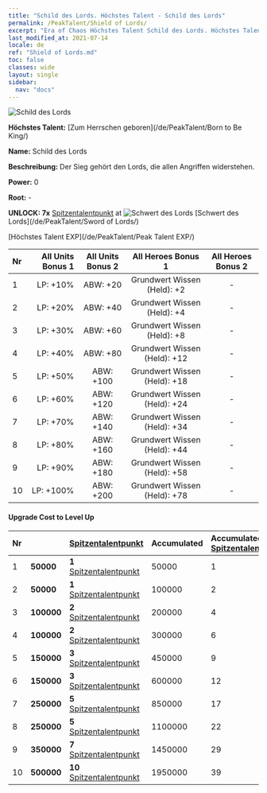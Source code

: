 ```yaml
---
title: "Schild des Lords. Höchstes Talent - Schild des Lords"
permalink: /PeakTalent/Shield of Lords/
excerpt: "Era of Chaos Höchstes Talent Schild des Lords. Höchstes Talent Schild des Lords. Schild des Lords"
last_modified_at: 2021-07-14
locale: de
ref: "Shield of Lords.md"
toc: false
classes: wide
layout: single
sidebar:
  nav: "docs"
---
```


  ![Schild des Lords](/images/pt/talent_4302.png)

  **Höchstes Talent:** [Zum Herrschen geboren](/de/PeakTalent/Born to Be King/)

  **Name:** Schild des Lords

  **Beschreibung:** Der Sieg gehört den Lords, die allen Angriffen widerstehen.

  **Power:** 0

  **Root:** -

  **UNLOCK: 7x** [Spitzentalentpunkt](/ItemsDE/con_934/) at ![Schwert des Lords](/images/pt/talent_4301.png) [Schwert des Lords](/de/PeakTalent/Sword of Lords/)

  [Höchstes Talent EXP](/de/PeakTalent/Peak Talent EXP/)

  | Nr | All Units Bonus 1 | All Units Bonus 2 | All Heroes Bonus 1 | All Heroes Bonus 2 |
  |:---|--------------:|:-------------:|:-------------:|:-------------:|
  | 1 | LP: +10% | ABW: +20 | Grundwert Wissen (Held): +2 | - |
  | 2 | LP: +20% | ABW: +40 | Grundwert Wissen (Held): +4 | - |
  | 3 | LP: +30% | ABW: +60 | Grundwert Wissen (Held): +8 | - |
  | 4 | LP: +40% | ABW: +80 | Grundwert Wissen (Held): +12 | - |
  | 5 | LP: +50% | ABW: +100 | Grundwert Wissen (Held): +18 | - |
  | 6 | LP: +60% | ABW: +120 | Grundwert Wissen (Held): +24 | - |
  | 7 | LP: +70% | ABW: +140 | Grundwert Wissen (Held): +34 | - |
  | 8 | LP: +80% | ABW: +160 | Grundwert Wissen (Held): +44 | - |
  | 9 | LP: +90% | ABW: +180 | Grundwert Wissen (Held): +58 | - |
  | 10 | LP: +100% | ABW: +200 | Grundwert Wissen (Held): +78 | - |


#### Upgrade Cost to Level Up

  | Nr | <i class="fas fa-coins"/> | [Spitzentalentpunkt](/ItemsDE/con_934/) | Accumulated <i class="fas fa-coins"/> | Accumulated [Spitzentalentpunkt](/ItemsDE/con_934/) |
  |:---|:--------------|:-------------|:-------------|:-------------|
  | 1 | **50000** | **1** [Spitzentalentpunkt](/ItemsDE/con_934/) | 50000 | 1 |
  | 2 | **50000** | **1** [Spitzentalentpunkt](/ItemsDE/con_934/) | 100000 | 2 |
  | 3 | **100000** | **2** [Spitzentalentpunkt](/ItemsDE/con_934/) | 200000 | 4 |
  | 4 | **100000** | **2** [Spitzentalentpunkt](/ItemsDE/con_934/) | 300000 | 6 |
  | 5 | **150000** | **3** [Spitzentalentpunkt](/ItemsDE/con_934/) | 450000 | 9 |
  | 6 | **150000** | **3** [Spitzentalentpunkt](/ItemsDE/con_934/) | 600000 | 12 |
  | 7 | **250000** | **5** [Spitzentalentpunkt](/ItemsDE/con_934/) | 850000 | 17 |
  | 8 | **250000** | **5** [Spitzentalentpunkt](/ItemsDE/con_934/) | 1100000 | 22 |
  | 9 | **350000** | **7** [Spitzentalentpunkt](/ItemsDE/con_934/) | 1450000 | 29 |
  | 10 | **500000** | **10** [Spitzentalentpunkt](/ItemsDE/con_934/) | 1950000 | 39 |
